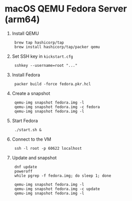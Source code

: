 # macOS QEMU Fedora Server (arm64)

1. Install QEMU

		brew tap hashicorp/tap
		brew install hashicorp/tap/packer qemu

1. Set SSH key in `kickstart.cfg`

		sshkey --username=root "..."

1. Install Fedora

		packer build -force fedora.pkr.hcl

1. Create a snapshot

		qemu-img snapshot fedora.img -l
		qemu-img snapshot fedora.img -c fedora
		qemu-img snapshot fedora.img -l

1. Start Fedora

		./start.sh &

1. Connect to the VM

		ssh -l root -p 60622 localhost

1. Update and snapshot

		dnf update
		poweroff
		while pgrep -f fedora.img; do sleep 1; done

		qemu-img snapshot fedora.img -l
		qemu-img snapshot fedora.img -c update
		qemu-img snapshot fedora.img -l

